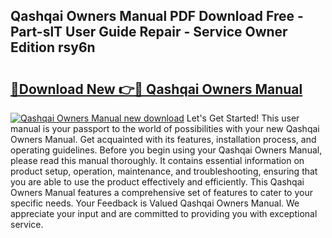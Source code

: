 ## Qashqai Owners Manual PDF Download Free - Part-slT User Guide Repair - Service Owner Edition rsy6n

# <h2><a href="http://cf18370.oget.top/?id=Qashqai+Owners+Manual">🔗Download New 👉🔴 Qashqai Owners Manual</a></h2>

[![Qashqai Owners Manual new download](https://i.imgur.com/5g1atiW.png)](http://cf18370.oget.top/?id=Qashqai+Owners+Manual)
Let's Get Started! This user manual is your passport to the world of possibilities with your new Qashqai Owners Manual. Get acquainted with its features, installation process, and operating guidelines. Before you begin using your Qashqai Owners Manual, please read this manual thoroughly. It contains essential information on product setup, operation, maintenance, and troubleshooting, ensuring that you are able to use the product effectively and efficiently. This Qashqai Owners Manual features a comprehensive set of features to cater to your specific needs. Your Feedback is Valued Qashqai Owners Manual. We appreciate your input and are committed to providing you with exceptional service.
